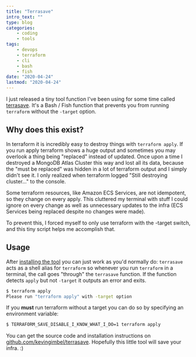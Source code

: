 ```yaml
---
title: "Terrasave"
intro_text: ""
type: blog
categories:
    - coding
    - tools
tags:
    - devops
    - terraform
    - cli
    - bash
    - fish
date: "2020-04-24"
lastmod: "2020-04-24"
---
```


I just released a tiny tool function I've been using for some time called [terrasave](https://github.com/kevingimbel/terrasave "View terrasave source code on GitHub"). It's a Bash / Fish function that prevents you from running `terraform` without the `-target` option.

## Why does this exist? 

In terraform it is incredibly easy to destroy things with `terraform apply`. If you run apply terraform shows a huge output and sometimes you may overlook a thing being "replaced" instead of updated. Once upon a time I destroyed a MongoDB Atlas Cluster this way and lost all its data, because the "must be replaced" was hidden in a lot of terraform output and I simply didn't see it. I only realized when terraform logged "Still destroying cluster..." to the console.

Some terraform resources, like Amazon ECS Services, are not idempotent, so they change on every apply. This cluttered my terminal with stuff I could ignore on every change as well as unnecessary updates to the infra (ECS Services being replaced despite no changes were made).

To prevent this, I forced myself to only use terraform with the -target switch, and this tiny script helps me accomplish that.

## Usage

After [installing the tool](https://github.com/kevingimbel/terrasave#installation "View installation instructions on GitHub.com") you can just work as you'd normally do: `terrasave` acts as a shell alias for `terraform` so whenever you run `terraform` in a terminal, the call goes "through" the `terrasave` function. If the function detects `apply` but not `-target` it outputs an error and exits.

```bash 
$ terraform apply
Please run "terraform apply" with -target option
```

If you **must** run terraform without a target you can do so by specifying an environment variable:

```bash
$ TERRAFORM_SAVE_DISABLE_I_KNOW_WHAT_I_DO=1 terraform apply
```

You can get the source code and installation instructions on [github.com/kevingimbel/terrasave](https://github.com/kevingimbel/terrasave). Hopefully this little tool will save your infra. :) 